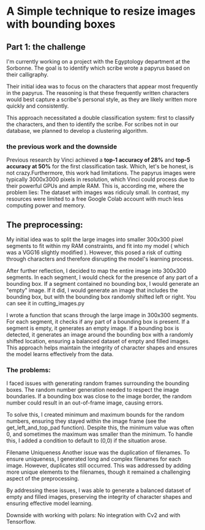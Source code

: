 # A Simple technique to resize images with bounding boxes

## Part 1: the challenge
I'm currently working on a project with the Egyptology department at the Sorbonne. The goal is to identify which scribe wrote a papyrus based on their calligraphy.

Their initial idea was to focus on the characters that appear most frequently in the papyrus. The reasoning is that these frequently written characters would best capture a scribe's personal style, as they are likely written more quickly and consistently.

This approach necessitated a double classification system: first to classify the characters, and then to identify the scribe. For scribes not in our database, we planned to develop a clustering algorithm.

### the previous work and the downside
Previous research by Vinci achieved a __top-1 accuracy of 28%__ and __top-5 accuracy at 50%__ for the first classification task. Which, let's be honest, is not crazy.Furthermore, this work had limitations. The papyrus images were typically 3000x3000 pixels in resolution, which Vinci could process due to their powerful GPUs and ample RAM. This is, according me, where the problem lies: The dataset with images was ridiculy small. In contrast, my resources were limited to a free Google Colab account with much less computing power and memory.

## The preprocessing:
My initial idea was to split the large images into smaller 300x300 pixel segments to fit within my RAM constraints, and fit into my model ( which was a VGG16 slightly modified ). However, this posed a risk of cutting through characters and therefore disrupting the model's learning process.

After further reflection, I decided to map the entire image into 300x300 segments. In each segment, I would check for the presence of any part of a bounding box. If a segment contained no bounding box, I would generate an "empty" image. If it did, I would generate an image that includes the bounding box, but with the bounding box randomly shifted left or right. You can see it in cutting_images.py 

I wrote a function that scans through the large image in 300x300 segments. For each segment, it checks if any part of a bounding box is present. If a segment is empty, it generates an empty image. If a bounding box is detected, it generates an image around the bounding box with a randomly shifted location, ensuring a balanced dataset of empty and filled images. This approach helps maintain the integrity of character shapes and ensures the model learns effectively from the data.



### The problems:
I faced issues with generating random frames surrounding the bounding boxes. The random number generation needed to respect the image boundaries. If a bounding box was close to the image border, the random number could result in an out-of-frame image, causing errors.

To solve this, I created minimum and maximum bounds for the random numbers, ensuring they stayed within the image frame (see the get_left_and_top_pad function). Despite this, the minimum value was often 0, and sometimes the maximum was smaller than the minimum. To handle this, I added a condition to default to (0,0) if the situation arose.

Filename Uniqueness
Another issue was the duplication of filenames. To ensure uniqueness, I generated long and complex filenames for each image. However, duplicates still occurred. This was addressed by adding more unique elements to the filenames, though it remained a challenging aspect of the preprocessing.

By addressing these issues, I was able to generate a balanced dataset of empty and filled images, preserving the integrity of character shapes and ensuring effective model learning.









Downside with working with polars: No integration with Cv2 and with Tensorflow.